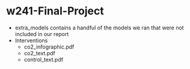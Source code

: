 # w241-Final-Project
* extra_models contains a handful of the models we ran that were not included in our report
* Interventions
  * co2_infographic.pdf
  * co2_text.pdf
  * control_text.pdf
